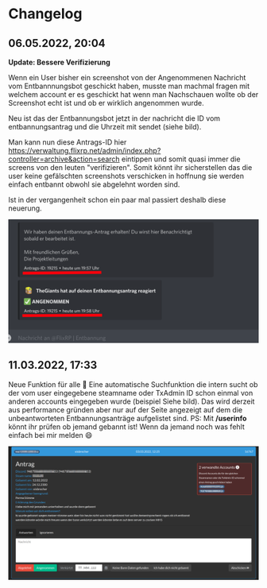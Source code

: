 # Changelog

## 06.05.2022, 20:04

**Update: Bessere Verifizierung**

Wenn ein User bisher ein screenshot von der Angenommenen Nachricht vom Entbannnungsbot geschickt haben, musste man machmal fragen mit welchem account er es geschickt hat wenn man Nachschauen wollte ob der Screenshot echt ist und ob er wirklich angenommen wurde.

Neu ist das der Entbannungsbot jetzt in der nachricht die ID vom entbannungsantrag und die Uhrzeit mit sendet (siehe bild).

Man kann nun diese Antrags-ID hier https://verwaltung.flixrp.net/admin/index.php?controller=archive&action=search eintippen und somit quasi immer die screens von den leuten "verifizieren". Somit könnt ihr sicherstellen das die user keine gefälschten screenshots verschicken in hoffnung sie werden einfach entbannt obwohl sie abgelehnt worden sind.

Ist in der vergangenheit schon ein paar mal passiert deshalb diese neuerung.

![discord_nachricht.png](.docs/discord_nachricht.png)

## 11.03.2022, 17:33

Neue Funktion für alle :partying_face:
Eine automatische Suchfunktion die intern sucht ob der vom user eingegebene steamname oder TxAdmin ID schon einmal von anderen accounts eingegeben wurde (beispiel Siehe bild).
Das wird derzeit aus performance gründen aber nur auf der Seite angezeigt auf dem die unbeantworteten Entbannungsanträge aufgelistet sind.
PS: Mit **/userinfo** könnt ihr prüfen ob jemand gebannt ist!
Wenn da jemand noch was fehlt einfach bei mir melden :smile:

![verwandte_accounts.png](.docs/verwandte_accounts.png)